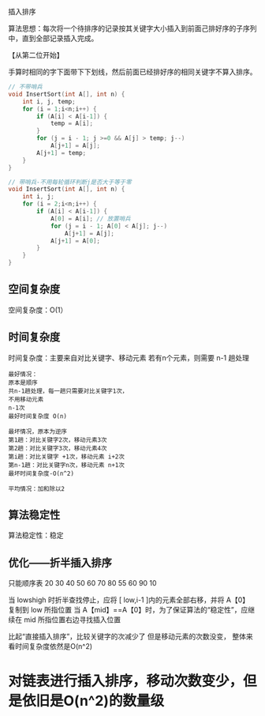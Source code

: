 插入排序

算法思想：每次将一个待排序的记录按其关键字大小插入到前面己排好序的子序列中，直到全部记录插入完成。

【从第二位开始】

手算时相同的字下面带下下划线，然后前面已经排好序的相同关键字不算入排序。


``` c
// 不带哨兵
void InsertSort(int A[], int n) {
    int i, j, temp;
    for (i = 1;i<n;i++) {
        if (A[i] < A[i-1]) {
            temp = A[i];
        }
        for (j = i - 1; j >=0 && A[j] > temp; j--)
            A[j+1] = A[j];
        A[j+1] = temp;
    }
}
```

``` c
// 带哨兵-不用每轮循环判断j是否大于等于零
void InsertSort(int A[], int n) {
    int i, j;
    for (i = 2;i<n;i++) {
        if (A[i] < A[i-1]) {
            A[0] = A[i]; // 放置哨兵
            for (j = i - 1; A[0] < A[j]; j--)
                A[j+1] = A[j];
            A[j+1] = A[0];
        }
    }
}
```
## 空间复杂度
空间复杂度：O(1）
## 时间复杂度
时间复杂度：主要来自对比关键字、移动元素
若有n个元素，则需要 n-1 趟处理

    最好情况：
    原本是顺序
    共n-1趟处理，每一趟只需要对比关键字1次，
    不用移动元素
    n-1次
    最好时间复杂度 O(n)

    最坏情况，原本为逆序
    第1趟：对比关键字2次，移动元素3次
    第2趟：对比关键字3次，移动元素4次
    第i趟：对比关键字 +1次，移动元素 i+2次
    第n-1趟：对比关键字n次，移动元素 n+1次
    最坏时间复杂度-O(n^2)

    平均情况：加和除以2
## 算法稳定性
算法稳定性：稳定

## 优化——折半插入排序
只能顺序表
20 30 40 50 60 70 80 55 60 90 10

当 lowshigh 时折半查找停止，应将 [ low,i-1 ]内的元素全部右移，并将 A【0】 复制到 low 所指位置
当 A【mid】==A【0】时，为了保证算法的“稳定性”，应继续在 mid 所指位置右边寻找插入位置

比起“直接插入排序”，比较关键字的次减少了
但是移动元素的次数没变，
整体来看时间复杂度依然是O(n^2)

# 对链表进行插入排序，移动次数变少，但是依旧是O(n^2)的数量级
